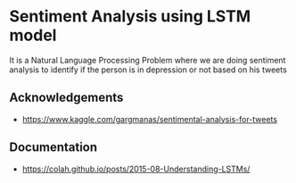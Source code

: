 
# Sentiment Analysis using LSTM model

It is a Natural Language Processing Problem where we are doing sentiment analysis to identify if the person is in depression or not based on his tweets


## Acknowledgements

 - https://www.kaggle.com/gargmanas/sentimental-analysis-for-tweets

  

  
  

## Documentation

 - https://colah.github.io/posts/2015-08-Understanding-LSTMs/

  
